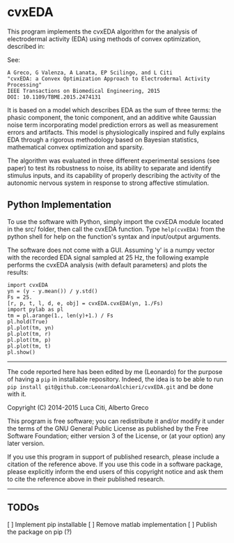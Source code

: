 # cvxEDA

This program implements the cvxEDA algorithm for the analysis of electrodermal
activity (EDA) using methods of convex optimization, described in:

See:
```
A Greco, G Valenza, A Lanata, EP Scilingo, and L Citi
"cvxEDA: a Convex Optimization Approach to Electrodermal Activity Processing"
IEEE Transactions on Biomedical Engineering, 2015
DOI: 10.1109/TBME.2015.2474131
```

It is based on a model which describes EDA as the sum of three terms: the
phasic component, the tonic component, and an additive white Gaussian noise
term incorporating model prediction errors as well as measurement errors and
artifacts.
This model is physiologically inspired and fully explains EDA through a
rigorous methodology based on Bayesian statistics, mathematical convex
optimization and sparsity.

The algorithm was evaluated in three different experimental sessions
(see paper) to test its robustness to noise, its ability to separate and
identify stimulus inputs, and its capability of properly describing the
activity of the autonomic nervous system in response to strong affective
stimulation.

## Python Implementation

To use the software with Python, simply import the cvxEDA module located in
the src/ folder, then call the cvxEDA function. Type `help(cvxEDA)` from the
python shell for help on the function's syntax and input/output arguments.

The software does not come with a GUI. Assuming 'y' is a numpy vector with the
recorded EDA signal sampled at 25 Hz, the following example performs the cvxEDA
analysis (with default parameters) and plots the results:

```
import cvxEDA
yn = (y - y.mean()) / y.std()
Fs = 25.
[r, p, t, l, d, e, obj] = cvxEDA.cvxEDA(yn, 1./Fs)
import pylab as pl
tm = pl.arange(1., len(y)+1.) / Fs
pl.hold(True)
pl.plot(tm, yn)
pl.plot(tm, r)
pl.plot(tm, p)
pl.plot(tm, t)
pl.show()
```
----------------------------------------------------------------------------

The code reported here has been edited by me (Leonardo) for the purpose of having a
`pip` in installable repository. Indeed, the idea is to be able to run `pip install git@github.com:LeonardoAlchieri/cvxEDA.git` and be done with it.

Copyright (C) 2014-2015 Luca Citi, Alberto Greco

This program is free software; you can redistribute it and/or modify it under
the terms of the GNU General Public License as published by the Free Software
Foundation; either version 3 of the License, or (at your option) any later
version.

If you use this program in support of published research, please include a
citation of the reference above. If you use this code in a software package,
please explicitly inform the end users of this copyright notice and ask them
to cite the reference above in their published research.

----------------------------------------------------------------------------
## TODOs

[ ] Implement pip installable
[ ] Remove matlab implementation
[ ] Publish the package on pip (?)
